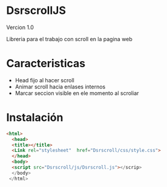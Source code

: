 # DsrscrollJS
Vercion 1.0

Libreria para el trabajo con scroll en la pagina web

# Caracteristicas
 
  - Head fijo al hacer scroll
  - Animar scroll hacia enlases internos
  - Marcar seccion visible en ele momento al scroliar 

# Instalación


  
  ``` html
  <html>
	<head>
	<title></title>
	<Link rel="stylesheet"  href="Dsrscroll/css/style.css">
	</head>
	<body>
	<script src="Dsrscroll/js/Dsrscroll.js"></scrip>
	</body>
   </html>
```
  

  
  
